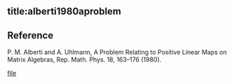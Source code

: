 title:alberti1980aproblem
---

## Reference

P. M. Alberti and A. Uhlmann, A Problem Relating to Positive Linear Maps on Matrix Algebras, Rep. Math. Phys. 18, 163–176 (1980).


[file](alberti1980aproblem/alberti1980.pdf)


